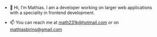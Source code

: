 - 👋 Hi, I’m Mathias. I am a developer working on larger web applications with a speciality in frontend development.

- 📫 You can reach me at math231k@hotmail.com or on mathiasbirins@gmail.com

<!---
math231k/math231k is a ✨ special ✨ repository because its `README.md` (this file) appears on your GitHub profile.
You can click the Preview link to take a look at your changes.
--->
